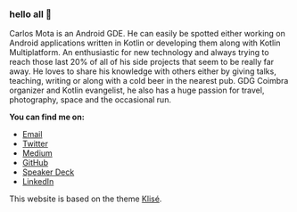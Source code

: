 ### hello all 👋

Carlos Mota is an Android GDE. He can easily be spotted either working on Android applications written in Kotlin or developing them along with Kotlin Multiplatform. An enthusiastic for new technology and always trying to reach those last 20% of all of his side projects that seem to be really far away. He loves to share his knowledge with others either by giving talks, teaching, writing or along with a cold beer in the nearest pub. GDG Coimbra organizer and Kotlin evangelist, he also has a huge passion for travel, photography, space and the occasional run.


**You can find me on:**  
- <a href="mailto:cafonsomota@gmail.com">Email</a>  
- <a href="https://twitter.com/cafonsomota" rel="noopener">Twitter</a>  
- <a href="https://medium.com/@cafonsomota" rel="noopener">Medium</a>  
- <a href="https://github.com/cmota" rel="noopener">GitHub</a>  
- <a href="https://speakerdeck.com/cmota" rel="noopener">Speaker Deck</a>  
- <a href="https://www.linkedin.com/in/cafonsomota/" rel="noopener">LinkedIn</a>  

  

This website is based on the theme [Klisé](https://klise.now.sh).
